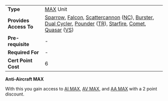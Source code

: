 |                        |                                                                                                                                                                                                                                                                                                                                                                              |
| ---------------------- | ---------------------------------------------------------------------------------------------------------------------------------------------------------------------------------------------------------------------------------------------------------------------------------------------------------------------------------------------------------------------------- |
| **Type**               | [MAX](../items/Mechanized_Assault_Exo-Suit.md) Unit                                                                                                                                                                                                                                                                                                                             |
| **Provides Access To** | [Sparrow](../items/Sparrow.md), [Falcon](../items/Falcon.md), [Scattercannon](../items/Scattercannon.md) ([NC](../etc/New_Conglomerate.md)), [Burster](../items/Burster.md), [Dual Cycler](../items/Dual-Cycler.md), [Pounder](../items/Pounder.md) ([TR](../etc/Terran_Republic.md)), [Starfire](../items/Starfire.md), [Comet](../items/Comet.md), [Quasar](../items/Quasar.md) ([VS](../etc/Vanu_Sovereignty.md)) |
| **Pre-requisite**      | \-                                                                                                                                                                                                                                                                                                                                                                           |
| **Required For**       | \-                                                                                                                                                                                                                                                                                                                                                                           |
| **Cert Point Cost**    | 6                                                                                                                                                                                                                                                                                                                                                                            |

**Anti-Aircraft MAX**

With this you gain access to [AI MAX](Anti-Aircraft_MAX_(Certification).md), [AV MAX](./Anti-Vehicle_MAX_(Certification).md), and [AA MAX](Anti-Aircraft_MAX_(Certification).md) with a 2 point
discount.

<!--[Category:Certification](Category:Certification.md)-->
